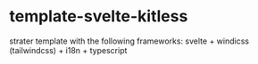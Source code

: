# template-svelte-kitless
strater template with the following frameworks: svelte + windicss (tailwindcss) + i18n + typescript
